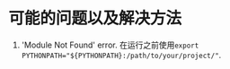 # 可能的问题以及解决方法

1. 'Module Not Found' error.
   在运行之前使用`export PYTHONPATH="${PYTHONPATH}:/path/to/your/project/"`.
